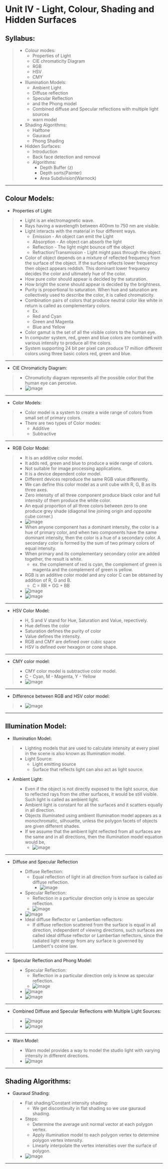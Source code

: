 # Unit IV - Light, Colour, Shading and Hidden Surfaces

## Syllabus: 
> * Colour modes:
>   * Properties of Light 
>   * CIE chromaticity Diagram
>   * RGB 
>   * HSV 
>   * CMY
> * Illumination Models:
>   * Ambient Light 
>   * Diffuse reflection 
>   * Specular Reflection
>   * and the Phong model 
>   * Combined diffuse and Specular reflections with multiple light sources
>   * warn model 
> * Shading Algorithms: 
>   * Halftone
>   * Gauraud 
>   * Phong Shading 
> * Hidden Surfaces:
>   * Introduction
>   * Back face detection and removal 
>   * Algorithms: 
>       * Depth Buffer (z)
>       * Depth sorts(Painter)
>       * Area Subdivision(Warnock) 

---
 
## Colour Models:

* Properties of Light:
> * Light is an electromagnetic wave. 
> * Rays having a wavelength between 400nm to 750 nm are visible.
> * Light interacts with the material in four different ways.
>   * Emission - An object can emit the Light
>   * Absorption - An object can absorb the light 
>   * Reflection - The light might bounce off the object
>   * Refraction/Transmission - Light might pass through the object.
> * Color of object depends on a mixture of  reflected frequency from the surface of the object. If the surface reflects lower frequency then object appears reddish. This dominant lower frequency decides the color and ultimately hue of the color.
> * How pure color should appear is decided by the saturation.
> * How bright the scene should appear is decided by the brightness.
> * Purity is proportional to saturation. When hue and saturation are collectively used to describe the color, it is called chromaticity.
> * Combination pairs of colors that produce neutral color like white in return is called as complementary colors. 
>   * Ex. 
>   * Red and Cyan
>   * Green and Magenta
>   * Blue and Yellow
> * Color gamut is the set of all the visible colors to the human eye. 
> * In computer system, red, green and blue colors are combined with various intensity to produce all the colors.
> * System supporting 24 bit per pixel can produce 17 million different colors using three basic colors red, green and blue.

---

* CIE Chromaticity Diagram:
> * Chromaticity diagram represents all the possible color that the human eye can perceive. 
> * ![image](https://user-images.githubusercontent.com/68887544/115704600-329e1500-a389-11eb-8ac7-04868ab3e19d.png)
> 
---

* Color Models:
> * Color model is a system to create a wide range of colors from small set of primary colors.
> * There are two types of Color modes:
>   * Additive
>   * Subtractive

---

* RGB Color Model:
> * It is an additive color model.
> * It adds red, green and blue to produce a wide range of colors.
> * Not suitable for image processing applications.
> * It is a device dependent color model.
> * Different devices reproduce the same RGB value differently.
> * We can define this color model as a unit cube with R, G, B as its three axes.
> * Zero intensity of all three component produce black color and full intensity of them produce the white color. 
> * An equal proportion of all three colors between zero to one produce grey shade (diagonal line joining origin and opposite cube corner.)
> * ![image](https://user-images.githubusercontent.com/68887544/115705761-8b21e200-a38a-11eb-8504-5d58f0b429a1.png)
> * When anyone component has a dominant intensity, the color is a hue of primary color, and when two components have the same dominant intensity, then the color is a hue of a secondary color. A secondary color is formed by the sum of two primary colors of equal intensity.
> * When primary and its complementary secondary color are added together, the result is white. 
>   * ex. the complement of red is cyan, the complement of green is magenta and the complement of green is yellow.
> * RGB is an additive color model and any color C can be obtained by addition of R, G and B.
>   *  C = RR + GG + BB 
> * ![image](https://user-images.githubusercontent.com/68887544/115706747-9c1f2300-a38b-11eb-9345-d8a42be58630.png)
> * ![image](https://user-images.githubusercontent.com/68887544/115706796-a80ae500-a38b-11eb-8de5-4c42573c4986.png)
> 
---

* HSV Color Model:
> * H, S and V stand for Hue, Saturation and Value, repectively.
> * Hue defines the color
> * Saturation defines the purity of color
> * Value defines the intensity.
> * RGB and CMY are defined over cubic space 
> * HSV is defined over hexagon or cone shape.

---

* CMY color model:
> * CMY color model is subtractive color model.
> * C - Cyan, M - Magenta, Y - Yellow 
> * ![image](https://user-images.githubusercontent.com/68887544/115707579-9a099400-a38c-11eb-8170-e2e83aa128e1.png)

---

* Difference between RGB and HSV color model:
> * ![image](https://user-images.githubusercontent.com/68887544/115707719-c32a2480-a38c-11eb-9bc2-6b227b60d29b.png)

---

## Illumination Model:

* Illumination Model:
> * Lighting models that are used to calculate intensity at every pixel in the scene is also known as Illumination model.
> * Light Source:
>   * Light emitting source 
>   * Surface that reflects light can also act as light source.

* Ambient Light:
> * Even if the object is not directly exposed to the light source, due to reflected rays from the other  surfaces, it would be still visible. Such light is called as ambient light.
> * Ambient light is constant for all the surfaces and it scatters equally in all direction.
> * Objects illuminated using ambient Illumination model appears as a monochromatic, silhouette, unless the polygon facets of objects are given different shades.
> * If we assume that the ambient light reflected from all surfaces are the same and in all directions, then the illumination model equation would be,
>   * ![image](https://user-images.githubusercontent.com/68887544/115738815-08f5e580-a3ab-11eb-9995-6858cda044f7.png)

---
* Diffuse  and Specular Reflection 
> * Diffuse Reflection:
>   * Equal reflection of light in all direction from surface is called as diffuse reflection.
>       * ![image](https://user-images.githubusercontent.com/68887544/115739345-799d0200-a3ab-11eb-816f-df529381e5cb.png)
> * Specular Reflection:
>   * Reflection in a particular direction only is know as specular reflection.
>   * ![image](https://user-images.githubusercontent.com/68887544/115739713-c5e84200-a3ab-11eb-9eb6-3ef0e81b238a.png)
> * ![image](https://user-images.githubusercontent.com/68887544/115739973-05169300-a3ac-11eb-951f-e1234d67ba10.png)
> * Ideal diffuse Reflector or  Lambertian reflectors:
>   * If diffuse reflection scattered from the surface is equal in all direction, independent of viewing directions, such surfaces are called ideal diffuse reflector or Lambertian reflectors, since the radiated light energy from any surface is governed by Lambert's cosine law.

---

* Specular Reflection and Phong Model:
> * Specular Reflection:
>   * Reflection in a particular direction only is know as specular reflection.
>   * ![image](https://user-images.githubusercontent.com/68887544/115739713-c5e84200-a3ab-11eb-9eb6-3ef0e81b238a.png)
> *  ![image](https://user-images.githubusercontent.com/68887544/115740749-c1705900-a3ac-11eb-8612-ec76294a2a1a.png)
> * ![image](https://user-images.githubusercontent.com/68887544/115740768-c8976700-a3ac-11eb-9666-ef9c27c6586f.png)

---
* Combined Diffuse and Specular Reflections with Multiple Light Sources:
> * ![image](https://user-images.githubusercontent.com/68887544/115740991-f8466f00-a3ac-11eb-954c-f57320377a40.png)
> * ![image](https://user-images.githubusercontent.com/68887544/115741023-ff6d7d00-a3ac-11eb-94c2-05f5c88568e9.png)

---

* Warn Model:
> * Warn model provides a way to model the studio light with varying intensity in different directions.
> * ![image](https://user-images.githubusercontent.com/68887544/115741336-46f40900-a3ad-11eb-9f81-9f0701d3807d.png)

---

## Shading Algorithms:
* Gauraud Shading:
> * Flat shading/Constant intensity shading: 
>   *  We get discontinuity in flat shading so we use gauraud shading.
> * Steps:
>   * Determine the average unit  normal vector at each polygon vertex.
>   * Apply illumination model to each polygon vertex to determine polygon vertex intensity.
>   * Linearly  interpolate the vertex intensities over the surface of polygon.
> * ![image](https://user-images.githubusercontent.com/68887544/115743304-2dec5780-a3af-11eb-8ab2-094af9272ff9.png)
> 
---

